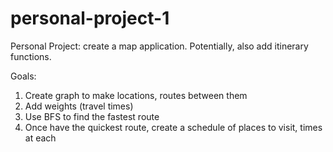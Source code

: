 # personal-project-1

Personal Project: create a map application. Potentially, also add itinerary functions.

Goals:
1. Create graph to make locations, routes between them
2. Add weights (travel times)
3. Use BFS to find the fastest route
4. Once have the quickest route, create a schedule of places to visit, times at each
